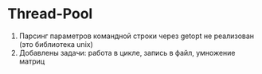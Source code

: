 # Thread-Pool

1. Парсинг параметров командной строки через getopt не реализован (это библиотека unix)
2. Добавлены задачи: работа в цикле, запись в файл, умножение матриц
